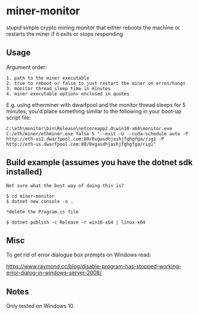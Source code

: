 # miner-monitor
stupid simple crypto mining monitor that either reboots the machine or restarts the miner if it exits or stops responding


## Usage
Argument order:

    1. path to the miner executable
    2. true to reboot or false to just restart the miner on erros/hangs
    3. monitor thread sleep time in minutes
    4. miner executable options enclosed in quotes

E.g. using etherminer with dwarfpool and the monitor thread sleeps for 5 minutes, you'd place
something similar to the following in your boot-up script file:

    C:\eth\monitor\bin\Release\netcoreapp2.0\win10-x64\monitor.exe C:/eth/miner/ethminer.exe false 5 "--exit -U --cuda-schedule auto -P http://eth-us2.dwarfpool.com:80/0xgasdhjashjfghgfga/rig1 -P http://eth-us.dwarfpool.com:80/0xgasdhjashjfghgfga/rig1"


## Build example (assumes you have the dotnet sdk installed)
    Not sure what the best way of doing this is?

    $ cd miner-monitor
    $ dotnet new console -o .

    *delete the Program.cs file

    $ dotnet publish -c Release -r win10-x64 | linux-x64


## Misc
To get rid of error dialogue box prompts on Windows read:

https://www.raymond.cc/blog/disable-program-has-stopped-working-error-dialog-in-windows-server-2008/


## Notes
Only tested on Windows 10.
